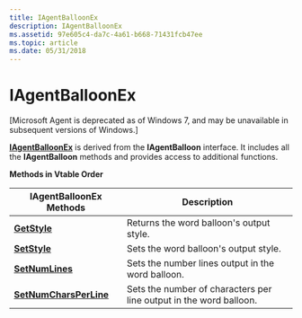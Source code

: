 ```yaml
---
title: IAgentBalloonEx
description: IAgentBalloonEx
ms.assetid: 97e605c4-da7c-4a61-b668-71431fcb47ee
ms.topic: article
ms.date: 05/31/2018
---
```


# IAgentBalloonEx

\[Microsoft Agent is deprecated as of Windows 7, and may be unavailable in subsequent versions of Windows.\]

[**IAgentBalloonEx**](https://docs.microsoft.com/windows/desktop/lwef/iagentballoon) is derived from the **IAgentBalloon** interface. It includes all the **IAgentBalloon** methods and provides access to additional functions.

**Methods in Vtable Order**



| IAgentBalloonEx Methods                                  | Description                                                        |
|----------------------------------------------------------|--------------------------------------------------------------------|
| [**GetStyle**](https://www.bing.com/search?q=**GetStyle**)                     | Returns the word balloon's output style.                           |
| [**SetStyle**](https://www.bing.com/search?q=**SetStyle**)                     | Sets the word balloon's output style.                              |
| [**SetNumLines**](https://www.bing.com/search?q=**SetNumLines**)               | Sets the number lines output in the word balloon.                  |
| [**SetNumCharsPerLine**](https://www.bing.com/search?q=**SetNumCharsPerLine**) | Sets the number of characters per line output in the word balloon. |



 

 

 




